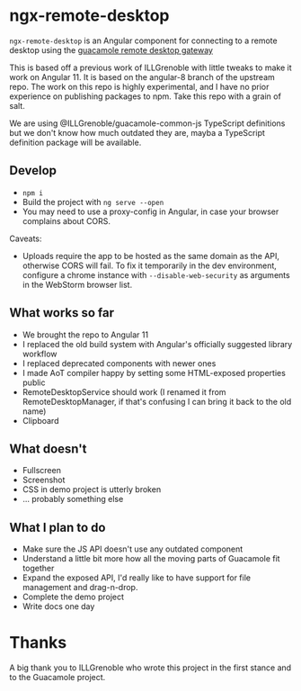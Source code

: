 # ngx-remote-desktop

`ngx-remote-desktop` is an Angular component for connecting to a remote desktop using the [guacamole remote desktop gateway](https://guacamole.apache.org/)

This is based off a previous work of ILLGrenoble with little tweaks to make it work on Angular 11. It is based on the angular-8 branch of the upstream repo.
The work on this repo is highly experimental, and I have no prior experience on publishing packages to npm. Take this repo with a grain of salt.

We are using @ILLGrenoble/guacamole-common-js TypeScript definitions but we don't know how much outdated they are, mayba a TypeScript definition package will be available.

## Develop

- `npm i`
- Build the project with `ng serve --open`
- You may need to use a proxy-config in Angular, in case your browser complains about CORS.

Caveats:

- Uploads require the app to be hosted as the same domain as the API, otherwise CORS will fail. To fix it temporarily in the dev environment, configure a chrome instance with `--disable-web-security` as arguments in the WebStorm browser list.

## What works so far

- We brought the repo to Angular 11
- I replaced the old build system with Angular's officially suggested library workflow
- I replaced deprecated components with newer ones
- I made AoT compiler happy by setting some HTML-exposed properties public
- RemoteDesktopService should work (I renamed it from RemoteDesktopManager, if that's confusing I can bring it back to the old name)
- Clipboard

## What doesn't

- Fullscreen
- Screenshot
- CSS in demo project is utterly broken
- ... probably something else

## What I plan to do

- Make sure the JS API doesn't use any outdated component
- Understand a little bit more how all the moving parts of Guacamole fit together
- Expand the exposed API, I'd really like to have support for file management and drag-n-drop.
- Complete the demo project
- Write docs one day

# Thanks

A big thank you to ILLGrenoble who wrote this project in the first stance and to the Guacamole project.
